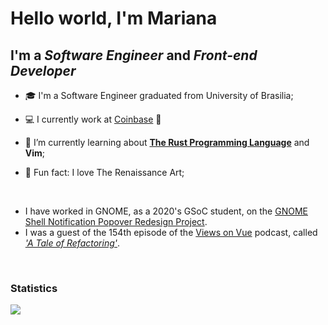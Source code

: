 # Hello world, I'm Mariana

## I'm a _Software Engineer_ and _Front-end Developer_

- 🎓 I'm a Software Engineer graduated from University of Brasilia;

- :computer: I currently work at [Coinbase](https://www.coinbase.com/) :blue_heart:

- 🌱 I’m currently learning about **[The Rust Programming Language](https://doc.rust-lang.org/stable/book/)** and **Vim**;

- :star2: Fun fact: I love The Renaissance Art;

</br>

- I have worked in GNOME, as a 2020's GSoC student, on the [GNOME Shell Notification Popover Redesign Project](https://summerofcode.withgoogle.com/archive/2020/projects/6490917038456832/).
- I was a guest of the 154th episode of the [Views on Vue](https://devchat.tv/views-on-vue/) podcast, called [_'A Tale of Refactoring'_](https://devchat.tv/views-on-vue/a-tale-of-refactoring-with-mariana-picolo-vue-154/).

</br>

### Statistics

<!-- <img src="https://metrics.lecoq.io/marianapicolo?template=classic&base.community=0&base.repositories=0&activity=1&languages=1&isocalendar=1&followup=1&posts=1&stars=1&languages.ignored=Handlebars&posts.limit=1&posts.source=dev.to&isocalendar.duration=full-year&stars.limit=4&config.timezone=America%2FBelem" /> -->
<!--<img src="https://github-readme-stats.vercel.app/api/top-langs/?username=marianapicolo&langs_count=5"  /> -->

<p align="left"> 
 <img src="https://komarev.com/ghpvc/?username=marianapicolo&style=flat-square&label=Visitors" />
</p>
